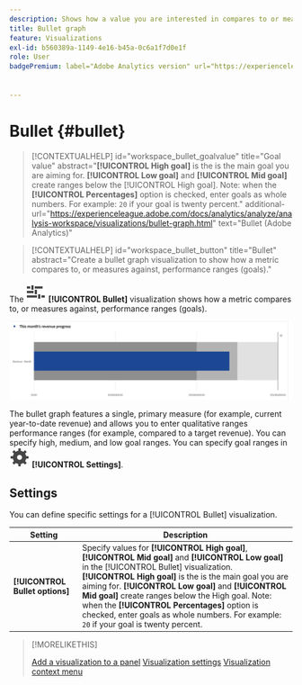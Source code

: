 ```yaml
---
description: Shows how a value you are interested in compares to or measures against other performance ranges (goals).
title: Bullet graph
feature: Visualizations
exl-id: b560389a-1149-4e16-b45a-0c6a1f7d0e1f
role: User
badgePremium: label="Adobe Analytics version" url="https://experienceleague.adobe.com/docs/analytics/analyze/analysis-workspace/visualizations/bullet-graph.html" tooltip="Select to see the Adobe Analytics version of this article."


---
```

# Bullet {#bullet}

<!-- markdownlint-disable MD034 -->

>[!CONTEXTUALHELP]
>id="workspace_bullet_goalvalue"
>title="Goal value"
>abstract="**[!UICONTROL High goal]** is the is the main goal you are aiming for. **[!UICONTROL Low goal]** and **[!UICONTROL Mid goal]** create ranges below the [!UICONTROL High goal]. Note: when the **[!UICONTROL Percentages]** option is checked, enter goals as whole numbers. For example: `20` if your goal is twenty percent."
>additional-url="https://experienceleague.adobe.com/docs/analytics/analyze/analysis-workspace/visualizations/bullet-graph.html" text="Bullet (Adobe Analytics)"

<!-- markdownlint-enable MD034 -->

<!-- markdownlint-disable MD034 -->

>[!CONTEXTUALHELP]
>id="workspace_bullet_button"
>title="Bullet"
>abstract="Create a bullet graph visualization to show how a metric compares to, or measures against, performance ranges (goals)."

<!-- markdownlint-enable MD034 -->

The ![GraphBullet](/help/assets/icons/GraphBullet.svg) **[!UICONTROL Bullet]** visualization shows how a metric compares to, or measures against, performance ranges (goals). 

 ![](assets/bullet.png)

The bullet graph features a single, primary measure (for example, current year-to-date revenue) and allows you to enter qualitative ranges performance ranges (for example, compared to a target revenue). You can specify high, medium, and low goal ranges. You can specify goal ranges in ![Setting](/help/assets/icons/Setting.svg) **[!UICONTROL Settings]**.

## Settings

You can define specific settings for a [!UICONTROL Bullet] visualization. 

| Setting | Description |
|---|---|
| **[!UICONTROL Bullet options]** | Specify values for **[!UICONTROL High goal]**, **[!UICONTROL Mid goal]** and **[!UICONTROL Low goal]** in the [!UICONTROL Bullet] visualization. <br/>**[!UICONTROL High goal]** is the is the main goal you are aiming for. **[!UICONTROL Low goal]** and **[!UICONTROL Mid goal]** create ranges below the High goal. Note: when the **[!UICONTROL Percentages]** option is checked, enter goals as whole numbers. For example: `20` if your goal is twenty percent. |

>[!MORELIKETHIS]
>
>[Add a visualization to a panel](/help/analysis-workspace/visualizations/freeform-analysis-visualizations.md#add-visualizations-to-a-panel)
>[Visualization settings](/help/analysis-workspace/visualizations/freeform-analysis-visualizations.md#settings)
>[Visualization context menu](/help/analysis-workspace/visualizations/freeform-analysis-visualizations.md#context-menu)
>

